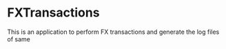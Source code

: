 # FXTransactions
This is an application to perform FX transactions and generate the log files of same
